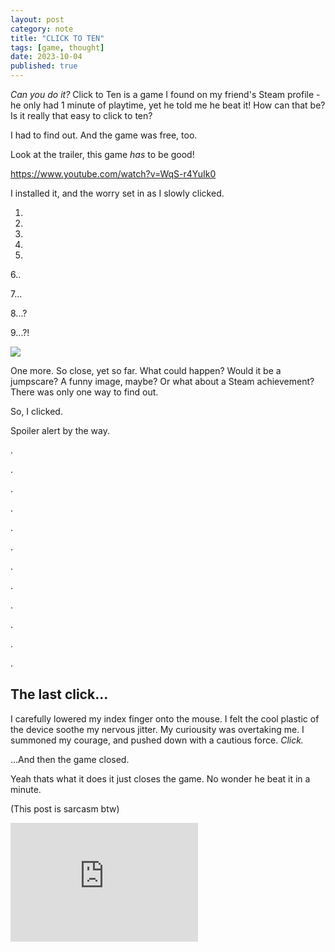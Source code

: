 ```yaml
---
layout: post
category: note
title: "CLICK TO TEN"
tags: [game, thought]
date: 2023-10-04
published: true
---
```

<!-- i promised i would write more articles, but the main reason i'm writing about something as dumb as this is because Nick of nick64.me was the aforementioned friend and he said i should write a post about the game after I played it in vc with him, so here you go :^) -->
*Can you do it?* Click to Ten is a game I found on my friend's Steam profile - he only had 1 minute of playtime, yet he told me he beat it! How can that be? Is it really that easy to click to ten?<!--more-->

I had to find out. And the game was free, too.

Look at the trailer, this game *has* to be good!

<https://www.youtube.com/watch?v=WqS-r4YuIk0>

I installed it, and the worry set in as I slowly clicked.

1.

2.

3.

4.

5.

6..

7...

8...?

9...?!

![](/note/media/click-to-ten-9.jpg)

One more. So close, yet so far. What could happen? Would it be a jumpscare? A funny image, maybe? Or what about a Steam achievement? There was only one way to find out.

So, I clicked.

Spoiler alert by the way.

.

.

.

.

.

.

.

.

.

.

.

.

## The last click...

I carefully lowered my index finger onto the mouse. I felt the cool plastic of the device soothe my nervous jitter. My curiousity was overtaking me. I summoned my courage, and pushed down with a cautious force. *Click.*

...And then the game closed.

Yeah thats what it does it just closes the game. No wonder he beat it in a minute.

(This post is sarcasm btw)

<iframe src="https://store.steampowered.com/widget/1910580/" frameborder="0" x="646" height="190"></iframe>
